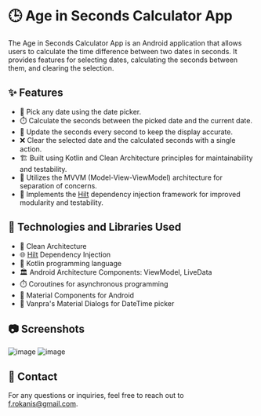 # 🕒 Age in Seconds Calculator App

The Age in Seconds Calculator App is an Android application that allows users to calculate the time difference between two dates in seconds. It provides features for selecting dates, calculating the seconds between them, and clearing the selection.

## ✨ Features

- 📅 Pick any date using the date picker.
- ⏱️ Calculate the seconds between the picked date and the current date.
- 🔄 Update the seconds every second to keep the display accurate.
- ❌ Clear the selected date and the calculated seconds with a single action.
- 🏗️ Built using Kotlin and Clean Architecture principles for maintainability and testability.
- 🔗 Utilizes the MVVM (Model-View-ViewModel) architecture for separation of concerns.
- 🌱 Implements the [Hilt](https://developer.android.com/training/dependency-injection/hilt-android) dependency injection framework for improved modularity and testability.

## 🚀 Technologies and Libraries Used

- 🏢 Clean Architecture
- 🌐 [Hilt](https://developer.android.com/training/dependency-injection/hilt-android) Dependency Injection
- 🚀 Kotlin programming language
- 🏛️ Android Architecture Components: ViewModel, LiveData
- ⏱️ Coroutines for asynchronous programming
- 🎨 Material Components for Android
- 📅 Vanpra's Material Dialogs for DateTime picker

## 📷 Screenshots
![image](https://github.com/frokanic/AgeInSecondsCalculator/assets/84749437/c731eb51-58ad-4ca0-a7a9-ba94e180a977)
![image](https://github.com/frokanic/AgeInSecondsCalculator/assets/84749437/aa3bd02b-f2aa-4019-812c-ca362f1cf0b9)


## 📧 Contact

For any questions or inquiries, feel free to reach out to [f.rokanis@gmail.com](mailto:f.rokanis@gmail.com).
